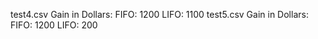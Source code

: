 test4.csv
Gain in Dollars:
  FIFO: 1200
  LIFO: 1100
test5.csv
Gain in Dollars:
  FIFO: 1200
  LIFO: 200